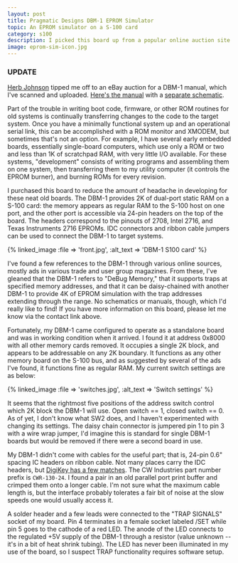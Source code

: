 ```yaml
---
layout: post
title: Pragmatic Designs DBM-1 EPROM Simulator
topic: An EPROM simulator on a S-100 card
category: s100
description: I picked this board up from a popular online auction site with no documentation or cables. It's an EPROM simulator -- it can replace two 1K EPROMs or a single 2K EPROM with RAM for rapid development without the need to program/erase EPROMs. A handy board, but no one has information on it!
image: eprom-sim-icon.jpg
---
```


### UPDATE

[Herb Johnson](http://retrotechnology.com/) tipped me off to an eBay auction for a DBM-1 manual, which I've scanned and uploaded. [Here's the manual](http://filedump.glitchwrks.com/manuals/s100/dbm-1/dbm_manual.pdf) with a [separate schematic](http://filedump.glitchwrks.com/manuals/s100/dbm-1/dbm_schematic.pdf).

Part of the trouble in writing boot code, firmware, or other ROM routines for old systems is continually transferring changes to the code to the target system. Once you have a minimally functional system up and an operational serial link, this can be accomplished with a ROM monitor and XMODEM, but sometimes that's not an option. For example, I have several early embedded boards, essentially single-board computers, which use only a ROM or two and less than 1K of scratchpad RAM, with very little I/O available. For these systems, "development" consists of writing programs and assembling them on one system, then transferring them to my utility computer (it controls the EPROM burner), and burning ROMs for every revision.

I purchased this board to reduce the amount of headache in developing for these neat old boards. The DBM-1 provides 2K of dual-port static RAM on a S-100 card: the memory appears as regular RAM to the S-100 host on one port, and the other port is accessible via 24-pin headers on the top of the board. The headers correspond to the pinouts of 2708, Intel 2716, and Texas Instruments 2716 EPROMs. IDC connectors and ribbon cable jumpers can be used to connect the DBM-1 to target systems.

{% linked_image :file => 'front.jpg', :alt_text => 'DBM-1 S100 card' %}

I've found a few references to the DBM-1 through various online sources, mostly ads in various trade and user group magazines. From these, I've gleaned that the DBM-1 refers to "DeBug Memory," that it supports traps at specified memory addresses, and that it can be daisy-chained with another DBM-1 to provide 4K of EPROM simulation with the trap addresses extending through the range. No schematics or manuals, though, which I'd really like to find! If you have more information on this board, please let me know via the contact link above.

Fortunately, my DBM-1 came configured to operate as a standalone board and was in working condition when it arrived. I found it at address 0x8000 with all other memory cards removed. It occupies a single 2K block, and appears to be addressable on any 2K boundary. It functions as any other memory board on the S-100 bus, and as suggested by several of the ads I've found, it functions fine as regular RAM. My current switch settings are as below:

{% linked_image :file => 'switches.jpg', :alt_text => 'Switch settings' %}

It seems that the rightmost five positions of the address switch control which 2K block the DBM-1 will use. Open switch == 1, closed switch == 0. As of yet, I don't know what SW2 does, and I haven't experimented with changing its settings. The daisy chain connector is jumpered pin 1 to pin 3 with a wire wrap jumper, I'd imagine this is standard for single DBM-1 boards but would be removed if there were a second board in use.

My DBM-1 didn't come with cables for the useful part; that is, 24-pin 0.6" spacing IC headers on ribbon cable. Not many places carry the IDC headers, but [DigiKey has a few matches](http://www.digikey.com/product-search/en?pv88=29&FV=fff40016%2Cfff802f9%2C1140050%2C1680002&k=24+pin+idc&mnonly=0&newproducts=0&ColumnSort=0&page=1&quantity=0&ptm=0&fid=0&pageSize=25). The CW Industries part number prefix is `CWR-130-24`. I found a pair in an old parallel port print buffer and crimped them onto a longer cable. I'm not sure what the maximum cable length is, but the interface probably tolerates a fair bit of noise at the slow speeds one would usually access it.

A solder header and a few leads were connected to the "TRAP SIGNALS" socket of my board. Pin 4 terminates in a female socket labeled /SET while pin 5 goes to the cathode of a red LED. The anode of the LED connects to the regulated +5V supply of the DBM-1 through a resistor (value unknown -- it's in a bit of heat shrink tubing). The LED has never been illuminated in my use of the board, so I suspect TRAP functionality requires software setup.

